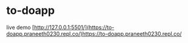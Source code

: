 # to-doapp
live demo [http://127.0.0.1:5501/](https://to-doapp.praneeth0230.repl.co/)https://to-doapp.praneeth0230.repl.co/
